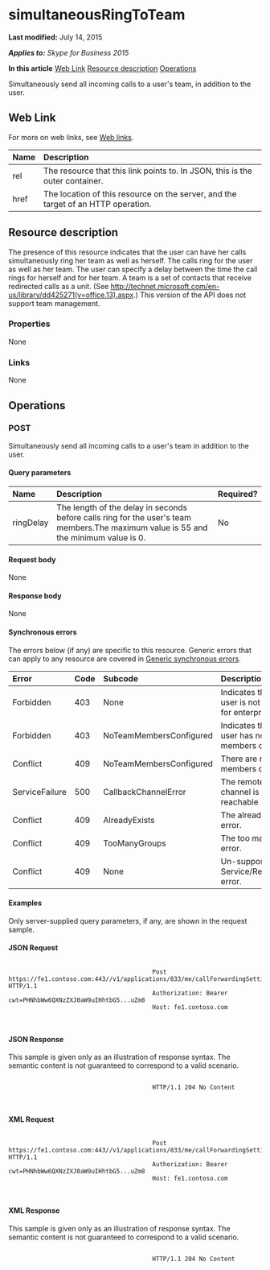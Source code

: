 
# simultaneousRingToTeam 

 **Last modified:** July 14, 2015

 _**Applies to:** Skype for Business 2015_

 **In this article**
 [Web Link](#sectionSection0)
 [Resource description](#sectionSection1)
 [Operations](#sectionSection2)


Simultaneously send all incoming calls to a user's team, in addition to the user. 

## Web Link
<a name="sectionSection0"> </a>

For more on web links, see [Web links](WebLinks.md).



|**Name**|**Description**|
|:-----|:-----|
|rel|The resource that this link points to. In JSON, this is the outer container.|
|href|The location of this resource on the server, and the target of an HTTP operation.|

## Resource description
<a name="sectionSection1"> </a>

The presence of this resource indicates that the user can have her calls simultaneously ring her team as well as herself. The calls ring for the user as well as her team. The user can specify a delay between the time the call rings for herself and for her team. A team is a set of contacts that receive redirected calls as a unit. (See http://technet.microsoft.com/en-us/library/dd425271(v=office.13).aspx.) This version of the API does not support team management. 


### Properties

None


### Links

None


## Operations
<a name="sectionSection2"> </a>




### POST

Simultaneously send all incoming calls to a user's team in addition to the user.


#### Query parameters





|**Name**|**Description**|**Required?**|
|:-----|:-----|:-----|
|ringDelay|The length of the delay in seconds before calls ring for the user's team members.The maximum value is 55 and the minimum value is 0.|No|

#### Request body

None


#### Response body

None


#### Synchronous errors

The errors below (if any) are specific to this resource. Generic errors that can apply to any resource are covered in [Generic synchronous errors](GenericSynchronousErrors.md).



|**Error**|**Code**|**Subcode**|**Description**|
|:-----|:-----|:-----|:-----|
|Forbidden|403|None|Indicates that the user is not enabled for enterprise voice.|
|Forbidden|403|NoTeamMembersConfigured|Indicates that the user has no team members configured.|
|Conflict|409|NoTeamMembersConfigured|There are no team members configured.|
|ServiceFailure|500|CallbackChannelError|The remote event channel is not reachable|
|Conflict|409|AlreadyExists|The already exists error.|
|Conflict|409|TooManyGroups|The too many groups error.|
|Conflict|409|None|Un-supported Service/Resource/API error.|

#### Examples

Only server-supplied query parameters, if any, are shown in the request sample.


#### JSON Request


```

										Post https://fe1.contoso.com:443//v1/applications/833/me/callForwardingSettings/simultaneousRingSettings/simultaneousRingToTeam HTTP/1.1
										Authorization: Bearer cwt=PHNhbWw6QXNzZXJ0aW9uIHhtbG5...uZm8
										Host: fe1.contoso.com
										
									
```


#### JSON Response

This sample is given only as an illustration of response syntax. The semantic content is not guaranteed to correspond to a valid scenario.


```

										HTTP/1.1 204 No Content
										
									
```


#### XML Request


```

										Post https://fe1.contoso.com:443//v1/applications/833/me/callForwardingSettings/simultaneousRingSettings/simultaneousRingToTeam HTTP/1.1
										Authorization: Bearer cwt=PHNhbWw6QXNzZXJ0aW9uIHhtbG5...uZm8
										Host: fe1.contoso.com
										
									
```


#### XML Response

This sample is given only as an illustration of response syntax. The semantic content is not guaranteed to correspond to a valid scenario.


```

										HTTP/1.1 204 No Content
										
									
```

